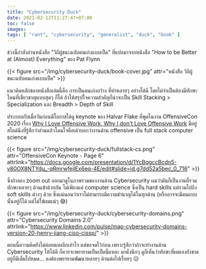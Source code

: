 ```yaml
---
title: "Cybersecurity Duck"
date: 2021-02-12T11:27:47+07:00
toc: false
images:
tags: [ "rant", "cybersecurity", "generalist", "duck", "book" ]
---
```


ช่วงนี้กำลังอ่านหนังสือ "วิถีผู้ชนะฉบับคนเก่งแบบเป็ด" ที่แปลมาจากหนังสือ "How to be Better at (Almost) Everything" ของ Pat Flynn

{{< figure src="/img/cybersecurity-duck/book-cover.jpg" attr="หนังสือ วิถีผู้ชนะฉบับคนเก่งแบบเป็ด" >}}

แนวคิดหลักของหนังสือเล่มนี้คือ การเป็นคนเก่งกว้าง ที่ทำหลายๆ อย่างได้ดี โดยไม่จำเป็นต้องมีทักษะไหนที่เชี่ยวชาญแบบสุดๆ ก็ได้ ถ้าให้สรุปใจความสำคัญก็น่าจะเป็น Skill Stacking > Specialization และ Breadth > Depth of Skill

ประกอบกับเมื่อวันก่อนมีโอกาสได้ดู keynote ของ Halvar Flake ที่พูดในงาน OffensiveCon 2020 เรื่อง [Why I Love Offensive Work, Why I don't Love Offensive Work](https://www.youtube.com/watch?v=8QRnOpjmneo) มีอยู่สไลด์นึงที่รู้สึกว่าอ่านแล้วโดนใจคือเค้าบอกว่างานด้าน offensive เป็น full stack computer science

{{< figure src="/img/cybersecurity-duck/fullstack-cs.png" attr="OffensiveCon Keynote - Page 6" attrlink="https://docs.google.com/presentation/d/1YcBqgccBcdn5-v80OX8NTYdu_-qRmrwfejlEx6eq-4E/edit#slide=id.g7dd52a5bec_0_716" >}}

ซึ่งถ้าลอง zoom out ออกมาดูในภาพรวมของงานด้าน Cybersecurity ผมว่ามันก็เป็นงานที่รวมทักษะหลายๆ ด้านเข้าด้วยกัน ไม่เพียงแค่ computer science ซึ่งเป็น hard skills แต่รวมไปถึง soft skills ต่างๆ ด้วย ซึ่งแน่นอนว่าเราไม่สามารถมีความชำนาญได้ในทุกด้าน (หรืออาจจะมีคนแบบนั้นอยู่ก็ได้ แต่ไม่ใช่ผมแน่ๆ 😅)

{{< figure src="/img/cybersecurity-duck/cybersecurity-domains.png" attr="Cybersecurity Domains 2.0" attrlink="https://www.linkedin.com/pulse/map-cybersecurity-domains-version-20-henry-jiang-ciso-cissp/" >}}

ตอนนี้ความคิดยังไม่ค่อยตกผลึกเท่าไร แต่ขอจดไว้ก่อน เพราะรู้สึกว่าถ้าจะทำงานด้าน Cybersecurity ให้ได้ดี ก็ควรจะพยายามเป็นเป็ดนี่แหละ มานั่งนึกๆ ดูก็เห็นว่าทักษะที่ผมเองยังขาดอยู่ก็มีเต็มไปหมด... คงต้องพยายามพัฒนาหลายๆ ด้านต่อไปเรื่อยๆ 😑
